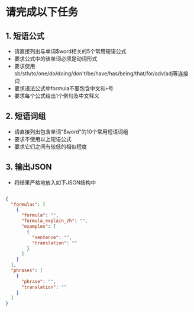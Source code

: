 # 请完成以下任务

## 1. 短语公式

- 请直接列出与单词$word相关的5个常用短语公式
- 要求公式中的该单词必须是动词形式
- 要求使用sb/sth/to/one/do/doing/don't/be/have/has/being/that/for/adv/adj等连接词
- 要求语法公式中formula不要包含中文和`+`号
- 要求每个公式给出1个例句及中文释义

## 2. 短语词组

- 请直接列出包含单词"$word"的10个常用短语词组
- 要求不使用以上短语公式
- 要求它们之间有较低的相似程度

## 3. 输出JSON

- 将结果严格地放入如下JSON结构中

```json

{
  "formulas": [
    {
      "formula": "",
      "formula_explain_zh": "",
      "examples": [
        {
          "sentence": "",
          "translation": ""
        }
      ]
    }
  ],
  "phrases": [
    {
      "phrase": "",
      "translation": ""
    }
  ]
}

```